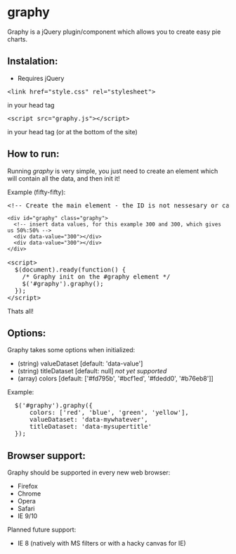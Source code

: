 graphy
======

Graphy is a jQuery plugin/component which allows you to create easy pie charts.

## Instalation:

* Requires jQuery

<pre>
&lt;link href="style.css" rel="stylesheet"&gt;
</pre> 
in your head tag
<pre>
&lt;script src="graphy.js"&gt;&lt;/script&gt;
</pre> 
in your head tag (or at the bottom of the site)


## How to run:

Running *graphy* is very simple, you just need to create an element which will contain all the data, and then init it!

Example (fifty-fifty):
<pre>
&lt;!-- Create the main element - the ID is not nessesary or can be various, but the class *must be* .graphy --&gt;
<code>
&lt;div id="graphy" class="graphy"&gt;
  &lt;!-- insert data values, for this example 300 and 300, which gives us 50%:50% --&gt;
  &lt;div data-value="300"&gt;&lt;/div&gt;
  &lt;div data-value="300"&gt;&lt;/div&gt;
&lt;/div>
</code>
&lt;script&gt;
  $(document).ready(function() {
	/* Graphy init on the #graphy element */
  	$('#graphy').graphy();
  });
&lt;/script&gt;
</pre>

Thats all!

## Options:

Graphy takes some options when initialized:
* (string) valueDataset [default: 'data-value']
* (string) titleDataset [default: null]  *not yet supported*
* (array) colors        [default: ['#fd795b', '#bcf1ed', '#fdedd0', '#b76eb8']]

Example:
<pre>
  $('#graphy').graphy({
      colors: ['red', 'blue', 'green', 'yellow'],
      valueDataset: 'data-mywhatever',
      titleDataset: 'data-mysupertitle'
  });
</pre>

## Browser support:

Graphy should be supported in every new web browser: 
* Firefox 
* Chrome
* Opera
* Safari
* IE 9/10

Planned future support: 
* IE 8 (natively with MS filters or with a hacky canvas for IE)

